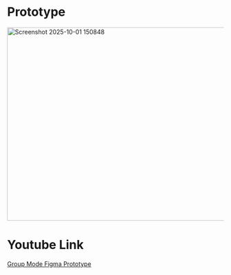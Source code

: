 # Prototype
<img width="728" height="450" alt="Screenshot 2025-10-01 150848" src="https://github.com/user-attachments/assets/f6d3ec60-23c5-45ca-8bb6-522f45a0feeb" />

# Youtube Link
<a href="https://youtu.be/THU0sItnJbM"> Group Mode Figma Prototype </a>
